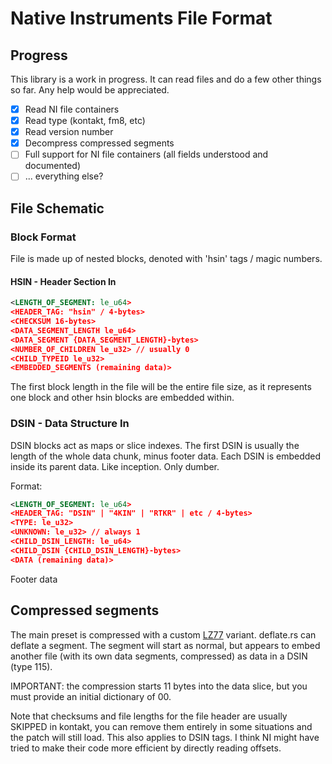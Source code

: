 # Native Instruments File Format

## Progress

This library is a work in progress. It can read files and do a few other things so far. Any help would be appreciated.

- [x] Read NI file containers
- [x] Read type (kontakt, fm8, etc)
- [x] Read version number
- [x] Decompress compressed segments
- [ ] Full support for NI file containers (all fields understood and documented)
- [ ] ... everything else?

## File Schematic

### Block Format

File is made up of nested blocks, denoted with 'hsin' tags / magic numbers.

#### HSIN - Header Section In
``` xml
<LENGTH_OF_SEGMENT: le_u64>
<HEADER_TAG: "hsin" / 4-bytes>
<CHECKSUM 16-bytes>
<DATA_SEGMENT_LENGTH le_u64>
<DATA_SEGMENT {DATA_SEGMENT_LENGTH}-bytes>
<NUMBER_OF_CHILDREN le_u32> // usually 0
<CHILD_TYPEID le_u32>
<EMBEDDED_SEGMENTS (remaining data)>
```

The first block length in the file will be the entire file size, as it represents one block and other hsin blocks are embedded within.

### DSIN - Data Structure In

DSIN blocks act as maps or slice indexes. The first DSIN is usually the length of the whole data chunk, minus footer data. Each DSIN is embedded inside its parent data. Like inception. Only dumber.

Format:
``` xml
<LENGTH_OF_SEGMENT: le_u64>
<HEADER_TAG: "DSIN" | "4KIN" | "RTKR" | etc / 4-bytes>
<TYPE: le_u32>
<UNKNOWN: le_u32> // always 1
<CHILD_DSIN_LENGTH: le_u64>
<CHILD_DSIN {CHILD_DSIN_LENGTH}-bytes>
<DATA (remaining data)>
```

Footer data

## Compressed segments

The main preset is compressed with a custom [LZ77](https://en.wikipedia.org/wiki/LZ77_and_LZ78) variant. deflate.rs can deflate a segment. The segment will start as normal, but appears to embed another file (with its own data segments, compressed) as data in a DSIN (type 115).

IMPORTANT: the compression starts 11 bytes into the data slice, but you must provide an initial dictionary of 00.

Note that checksums and file lengths for the file header are usually SKIPPED in kontakt, you can remove them entirely in some situations and the patch will still load. This also applies to DSIN tags. I think NI might have tried to make their code more efficient by directly reading offsets.

